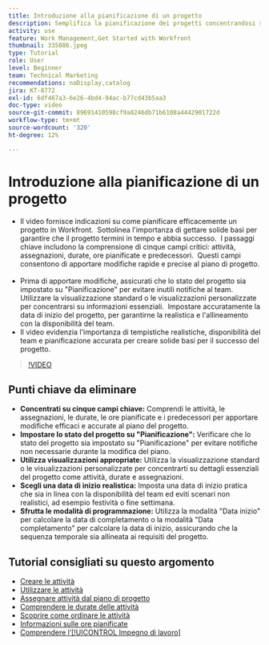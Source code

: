 ```yaml
---
title: Introduzione alla pianificazione di un progetto
description: Semplifica la pianificazione dei progetti concentrandosi sui campi chiave, impostando lo stato su "Pianificazione", utilizzando viste appropriate, selezionando date di inizio realistiche e sfruttando le modalità di pianificazione per calendari precisi.
activity: use
feature: Work Management,Get Started with Workfront
thumbnail: 335086.jpeg
type: Tutorial
role: User
level: Beginner
team: Technical Marketing
recommendations: noDisplay,catalog
jira: KT-8772
exl-id: 6df467a3-6e26-4bd4-94ac-b77cd43b5aa3
doc-type: video
source-git-commit: 89691410598cf9a8246db71b6108a4442901722d
workflow-type: tm+mt
source-wordcount: '320'
ht-degree: 12%

---
```


# Introduzione alla pianificazione di un progetto

* Il video fornisce indicazioni su come pianificare efficacemente un progetto in Workfront. &#x200B; Sottolinea l&#39;importanza di gettare solide basi per garantire che il progetto termini in tempo e abbia successo. &#x200B; I passaggi chiave includono la comprensione di cinque campi critici: attività, assegnazioni, durate, ore pianificate e predecessori. &#x200B; Questi campi consentono di apportare modifiche rapide e precise al piano di progetto. &#x200B;
* Prima di apportare modifiche, assicurati che lo stato del progetto sia impostato su &quot;Pianificazione&quot; per evitare inutili notifiche al team. &#x200B; Utilizzare la visualizzazione standard o le visualizzazioni personalizzate per concentrarsi su informazioni essenziali. &#x200B; Impostare accuratamente la data di inizio del progetto, per garantirne la realistica e l&#39;allineamento con la disponibilità del team.
* Il video evidenzia l&#39;importanza di tempistiche realistiche, disponibilità del team e pianificazione accurata per creare solide basi per il successo del progetto. &#x200B;

>[!VIDEO](https://video.tv.adobe.com/v/335086/?quality=12&learn=on&enablevpops)

## Punti chiave da eliminare

* **Concentrati su cinque campi chiave:** Comprendi le attività, le assegnazioni, le durate, le ore pianificate e i predecessori per apportare modifiche efficaci e accurate al piano del progetto. &#x200B;
* **Impostare lo stato del progetto su &quot;Pianificazione&quot;:** Verificare che lo stato del progetto sia impostato su &quot;Pianificazione&quot; per evitare notifiche non necessarie durante la modifica del piano. &#x200B;
* **Utilizza visualizzazioni appropriate:** Utilizza la visualizzazione standard o le visualizzazioni personalizzate per concentrarti su dettagli essenziali del progetto come attività, durate e assegnazioni. &#x200B;
* **Scegli una data di inizio realistica:** Imposta una data di inizio pratica che sia in linea con la disponibilità del team ed eviti scenari non realistici, ad esempio festività o fine settimana. &#x200B;
* **Sfrutta le modalità di programmazione:** Utilizza la modalità &quot;Data inizio&quot; per calcolare la data di completamento o la modalità &quot;Data completamento&quot; per calcolare la data di inizio, assicurando che la sequenza temporale sia allineata ai requisiti del progetto. &#x200B;



## Tutorial consigliati su questo argomento

* [Creare le attività](/help/manage-work/tasks/how-to-create-tasks.md)
* [Utilizzare le attività](/help/manage-work/tasks/work-with-tasks.md)
* [Assegnare attività dal piano di progetto](/help/manage-work/tasks/assign-tasks-from-the-project-plan.md)
* [Comprendere le durate delle attività](/help/manage-work/tasks/understand-task-durations.md)
* [Scoprire come ordinare le attività](/help/manage-work/tasks/learn-to-sequence-tasks.md)
* [Informazioni sulle ore pianificate](/help/manage-work/tasks/understand-planned-hours.md)
* [Comprendere l’[!UICONTROL Impegno di lavoro]](/help/manage-work/tasks/understand-work-effort.md)
